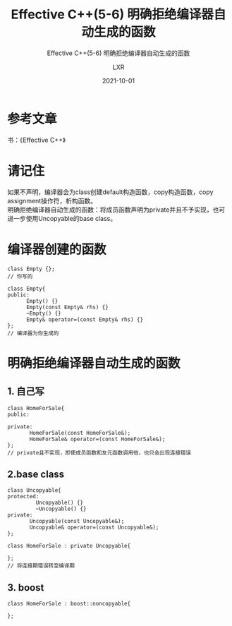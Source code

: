 ﻿---
layout:     post
title:   Effective C++(5-6) 明确拒绝编译器自动生成的函数
subtitle:   Effective C++(5-6) 明确拒绝编译器自动生成的函数
date:       2021-10-01
author:     LXR
header-img: img/post-bg-re-vs-ng2.jpg
catalog: true
tags:
    - Effective C++
    - 明确拒绝编译器自动生成的函数
---

# 参考文章
书：《Effective C++》

# 请记住
如果不声明，编译器会为class创建default构造函数，copy构造函数，copy assignment操作符，析构函数。  
明确拒绝编译器自动生成的函数：将成员函数声明为private并且不予实现，也可进一步使用Uncopyable的base class。 

# 编译器创建的函数
```
class Empty {};
// 你写的

class Empty{
public:
      Empty() {}
      Empty(const Empty& rhs) {}
      ~Empty() {}
      Empty& operator=(const Empty& rhs) {}
};
// 编译器为你生成的
```
# 明确拒绝编译器自动生成的函数
## 1. 自己写
```
class HomeForSale{
public:

private:
       HomeForSale(const HomeForSale&);
       HomeForSale& operator=(const HomeForSale&);
};
// private且不实现，即使成员函数和友元函数调用他，也只会出现连接错误
```

## 2.base class
```
class Uncopyable{
protected:
         Uncopyable() {}
         ~Uncopyable() {}
private:
       Uncopyable(const Uncopyable&);
       Uncopyable& operator=(const Uncopyable&);
};

class HomeForSale : private Uncopyable{

};
// 将连接期错误转至编译期
```

## 3. boost
```
class HomeForSale : boost::noncopyable{

};
```